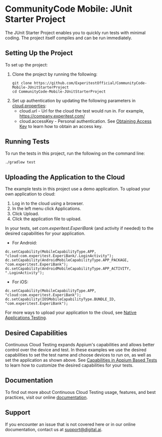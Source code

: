 # CommunityCode Mobile: JUnit Starter Project
The JUnit Starter Project enables you to quickly run tests with minimal coding. The project itself compiles and can be run immediately.
## Setting Up the Project

To set up the project:
1. Clone the project by running the following:
   ```
   git clone https://github.com/ExperitestOfficial/CommunityCode-Mobile-JUnitStarterProject
   cd CommunityCode-Mobile-JUnitStarterProject
   ```   
1. Set up authentication by updating the following parameters in [cloud.properties](cloud.properties):
   * cloud.url - Url for the cloud the test would run in. For example, https://company.experitest.com/
   * cloud.accessKey -  Personal authentication. See [Obtaining Access Key](https://docs.experitest.com/pages/viewpage.action?pageId=52593435) to learn how to obtain an access key. 

## Running Tests

To run the tests in this project, run the following on the command line: 

```bash
./gradlew test
```

## Uploading the Application to the Cloud

The example tests in this project use a demo application. 
To upload your own application to cloud:
1. Log in to the cloud using a browser.
1. In the left menu click Applications.
1. Click Upload.
1. Click the application file to upload.

In your tests, set *com.experitest.ExperiBank* (and activity if needed) to the desired capabilities for your application.

* For Android:
```
dc.setCapability(MobileCapabilityType.APP, "cloud:com.experitest.ExperiBank/.LoginActivity");
dc.setCapability(AndroidMobileCapabilityType.APP_PACKAGE, "com.experitest.ExperiBank");
dc.setCapability(AndroidMobileCapabilityType.APP_ACTIVITY, ".LoginActivity");
```
* For iOS:
```
dc.setCapability(MobileCapabilityType.APP, "cloud:com.experitest.ExperiBank");
dc.setCapability(IOSMobileCapabilityType.BUNDLE_ID, "com.experitest.ExperiBank");
```
For more ways to upload your application to the cloud, see [Native Applications Testing](https://docs.experitest.com/display/TE/Native+Applications+Testing).

## Desired Capabilities

Continuous Cloud Testing expands Appium's capabilities and allows better control over the device and test. 
In these examples we use the desired capabilities to set the test name and choose devices to run on, as well as set the application as shown above.
See [Capabilities in Appium Based Tests](https://docs.experitest.com/display/TE/Capabilties+in+Appium+Based+Tests) to learn how to customize the desired capabilities for your tests.

## Documentation
To find out more about Continuous Cloud Testing usage, features, and best practices, visit our online [documentation](https://docs.experitest.com/display/TE/Test+Execution+Home). 

## Support
If you encounter an issue that is not covered here or in our online documentation, contact us at [support@digital.ai](mailto:support@digital.ai).